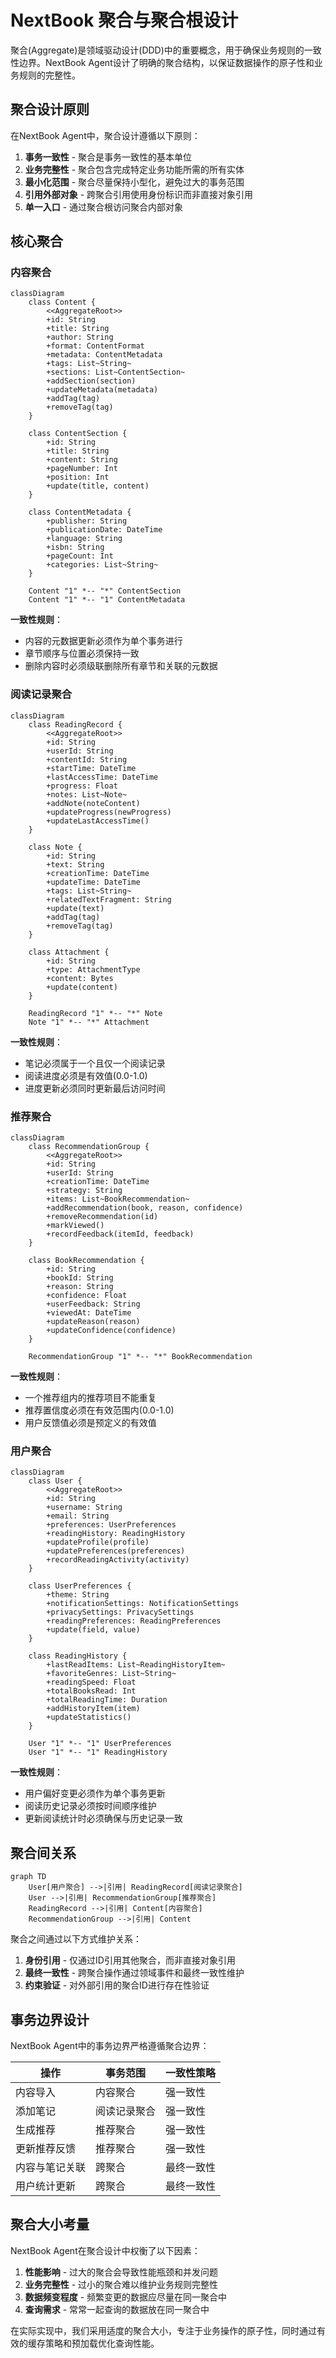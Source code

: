 # NextBook 聚合与聚合根设计

聚合(Aggregate)是领域驱动设计(DDD)中的重要概念，用于确保业务规则的一致性边界。NextBook Agent设计了明确的聚合结构，以保证数据操作的原子性和业务规则的完整性。

## 聚合设计原则

在NextBook Agent中，聚合设计遵循以下原则：

1. **事务一致性** - 聚合是事务一致性的基本单位
2. **业务完整性** - 聚合包含完成特定业务功能所需的所有实体
3. **最小化范围** - 聚合尽量保持小型化，避免过大的事务范围
4. **引用外部对象** - 跨聚合引用使用身份标识而非直接对象引用
5. **单一入口** - 通过聚合根访问聚合内部对象

## 核心聚合

### 内容聚合

```mermaid
classDiagram
    class Content {
        <<AggregateRoot>>
        +id: String
        +title: String
        +author: String
        +format: ContentFormat
        +metadata: ContentMetadata
        +tags: List~String~
        +sections: List~ContentSection~
        +addSection(section)
        +updateMetadata(metadata)
        +addTag(tag)
        +removeTag(tag)
    }
    
    class ContentSection {
        +id: String
        +title: String
        +content: String
        +pageNumber: Int
        +position: Int
        +update(title, content)
    }
    
    class ContentMetadata {
        +publisher: String
        +publicationDate: DateTime
        +language: String
        +isbn: String
        +pageCount: Int
        +categories: List~String~
    }
    
    Content "1" *-- "*" ContentSection
    Content "1" *-- "1" ContentMetadata
```

**一致性规则**：
- 内容的元数据更新必须作为单个事务进行
- 章节顺序与位置必须保持一致
- 删除内容时必须级联删除所有章节和关联的元数据

### 阅读记录聚合

```mermaid
classDiagram
    class ReadingRecord {
        <<AggregateRoot>>
        +id: String
        +userId: String
        +contentId: String
        +startTime: DateTime
        +lastAccessTime: DateTime
        +progress: Float
        +notes: List~Note~
        +addNote(noteContent)
        +updateProgress(newProgress)
        +updateLastAccessTime()
    }
    
    class Note {
        +id: String
        +text: String
        +creationTime: DateTime
        +updateTime: DateTime
        +tags: List~String~
        +relatedTextFragment: String
        +update(text)
        +addTag(tag)
        +removeTag(tag)
    }
    
    class Attachment {
        +id: String
        +type: AttachmentType
        +content: Bytes
        +update(content)
    }
    
    ReadingRecord "1" *-- "*" Note
    Note "1" *-- "*" Attachment
```

**一致性规则**：
- 笔记必须属于一个且仅一个阅读记录
- 阅读进度必须是有效值(0.0-1.0)
- 进度更新必须同时更新最后访问时间

### 推荐聚合

```mermaid
classDiagram
    class RecommendationGroup {
        <<AggregateRoot>>
        +id: String
        +userId: String
        +creationTime: DateTime
        +strategy: String
        +items: List~BookRecommendation~
        +addRecommendation(book, reason, confidence)
        +removeRecommendation(id)
        +markViewed()
        +recordFeedback(itemId, feedback)
    }
    
    class BookRecommendation {
        +id: String
        +bookId: String
        +reason: String
        +confidence: Float
        +userFeedback: String
        +viewedAt: DateTime
        +updateReason(reason)
        +updateConfidence(confidence)
    }
    
    RecommendationGroup "1" *-- "*" BookRecommendation
```

**一致性规则**：
- 一个推荐组内的推荐项目不能重复
- 推荐置信度必须在有效范围内(0.0-1.0)
- 用户反馈值必须是预定义的有效值

### 用户聚合

```mermaid
classDiagram
    class User {
        <<AggregateRoot>>
        +id: String
        +username: String
        +email: String
        +preferences: UserPreferences
        +readingHistory: ReadingHistory
        +updateProfile(profile)
        +updatePreferences(preferences)
        +recordReadingActivity(activity)
    }
    
    class UserPreferences {
        +theme: String
        +notificationSettings: NotificationSettings
        +privacySettings: PrivacySettings
        +readingPreferences: ReadingPreferences
        +update(field, value)
    }
    
    class ReadingHistory {
        +lastReadItems: List~ReadingHistoryItem~
        +favoriteGenres: List~String~
        +readingSpeed: Float
        +totalBooksRead: Int
        +totalReadingTime: Duration
        +addHistoryItem(item)
        +updateStatistics()
    }
    
    User "1" *-- "1" UserPreferences
    User "1" *-- "1" ReadingHistory
```

**一致性规则**：
- 用户偏好变更必须作为单个事务更新
- 阅读历史记录必须按时间顺序维护
- 更新阅读统计时必须确保与历史记录一致

## 聚合间关系

```mermaid
graph TD
    User[用户聚合] -->|引用| ReadingRecord[阅读记录聚合]
    User -->|引用| RecommendationGroup[推荐聚合]
    ReadingRecord -->|引用| Content[内容聚合]
    RecommendationGroup -->|引用| Content
```

聚合之间通过以下方式维护关系：

1. **身份引用** - 仅通过ID引用其他聚合，而非直接对象引用
2. **最终一致性** - 跨聚合操作通过领域事件和最终一致性维护
3. **约束验证** - 对外部引用的聚合ID进行存在性验证

## 事务边界设计

NextBook Agent中的事务边界严格遵循聚合边界：

| 操作           | 事务范围     | 一致性策略 |
| -------------- | ------------ | ---------- |
| 内容导入       | 内容聚合     | 强一致性   |
| 添加笔记       | 阅读记录聚合 | 强一致性   |
| 生成推荐       | 推荐聚合     | 强一致性   |
| 更新推荐反馈   | 推荐聚合     | 强一致性   |
| 内容与笔记关联 | 跨聚合       | 最终一致性 |
| 用户统计更新   | 跨聚合       | 最终一致性 |

## 聚合大小考量

NextBook Agent在聚合设计中权衡了以下因素：

1. **性能影响** - 过大的聚合会导致性能瓶颈和并发问题
2. **业务完整性** - 过小的聚合难以维护业务规则完整性
3. **数据频变程度** - 频繁变更的数据应尽量在同一聚合中
4. **查询需求** - 常常一起查询的数据放在同一聚合中

在实际实现中，我们采用适度的聚合大小，专注于业务操作的原子性，同时通过有效的缓存策略和预加载优化查询性能。
